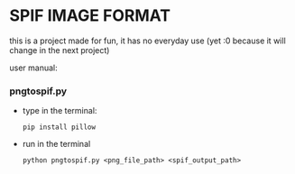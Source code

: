 <h1>SPIF IMAGE FORMAT</h1>

<p>this is a project made for fun, it has no everyday use (yet :0 because it will change in the next project)</p>
<p>user manual:</p>
<h3>pngtospif.py</h3>

* type in the terminal:
   ```
   pip install pillow
  ```
* run in the terminal
  ```
  python pngtospif.py <png_file_path> <spif_output_path>
  ```
